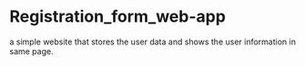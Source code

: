 # Registration_form_web-app
a simple website that stores the user data and shows the user information in same page.
